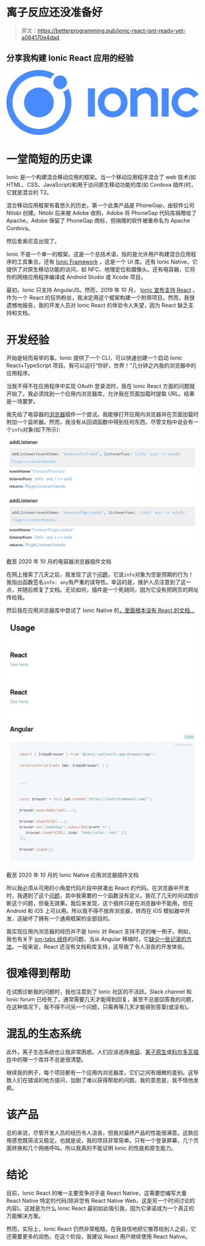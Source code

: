 # 离子反应还没准备好

> 原文：<https://betterprogramming.pub/ionic-react-isnt-ready-yet-a064170e4dad>

## 分享我构建 Ionic React 应用的经验

![](img/5dbf0d8237c90fa75aad16eeef2a9b68.png)

# 一堂简短的历史课

Ionic 是一个构建混合移动应用的框架。当一个移动应用程序混合了 web 技术(如 HTML、CSS、JavaScript)和用于访问原生移动功能的库(如 Cordova 插件)时，它就是混合的 T2。

混合移动应用框架有着悠久的历史。第一个此类产品是 PhoneGap，由软件公司 Nitobi 创建。Nitobi 后来被 Adobe 收购，Adobe 将 PhoneGap 代码库捐赠给了 Apache。Adobe 保留了 PhoneGap 商标，但捐赠的软件被重命名为 Apache Cordova。

然后爱奥尼亚出现了。

Ionic 不是一个单一的框架。这是一个总括术语，指的是允许用户构建混合应用程序的工具集合。还有 [Ionic Framework](https://ionicframework.com/) ，这是一个 UI 库。还有 Ionic Native，它提供了对原生移动功能的访问，如 NFC、地理定位和摄像头。还有电容器，它将你的网络应用程序编译成 Android Studio 或 Xcode 项目。

最初，Ionic 只支持 AngularJS。然而，2019 年 10 月， [Ionic 宣布支持 React](https://ionicframework.com/blog/announcing-ionic-react/) 。作为一个 React 的狂热粉丝，我决定用这个框架构建一个附带项目。然而，我很遗憾地报告，我的开发人员对 Ionic React 的体验令人失望，因为 React 缺乏支持和文档。

# 开发经验

开始是轻而易举的事。Ionic 提供了一个 CLI，可以快速创建一个启动 Ionic React+TypeScript 项目。我可以运行“你好，世界！”几分钟之内我的浏览器中的应用程序。

当我不得不在应用程序中实现 OAuth 登录流时，我在 Ionic React 方面的问题就开始了。我必须找到一个应用内浏览器库，允许我在页面加载时提取 URL。结果是一场噩梦。

我先给了电容器的[浏览器](https://capacitorjs.com/docs/apis/browser)插件一个尝试。我能够打开应用内浏览器并在页面加载时附加一个监听器。然而，我没有从回调函数中得到任何东西，尽管文档中说会有一个`info`对象(如下所示):

![](img/ba752e3dca509d0e96c99e586fe38515.png)

截至 2020 年 10 月的电容器浏览器插件文档

在网上搜索了几天之后，我发现了这个[问题](https://github.com/ionic-team/capacitor/issues/3044)，它说`info`对象为空是预期的行为！我指出函数签名`info: any`有严重的误导性。幸运的是，维护人员注意到了这一点，并随后修复了文档。无论如何，插件是一个死胡同，因为它没有把网页的网址传给我。

然后我在应用浏览器库中尝试了 Ionic Native 的[，里面根本没有 React 的文档…](https://ionicframework.com/docs/native/in-app-browser)

![](img/1891106b6e3cc1469c994c6ee78a222c.png)

截至 2020 年 10 月的 Ionic Native 应用浏览器插件文档

所以我必须从可用的小角度代码片段中拼凑出 React 的代码。在浏览器中开发时，我遇到了这个[问题](https://github.com/ionic-team/ionic-native/issues/3257)，其中我需要的一个函数没有定义。我花了几天时间试图诊断这个问题，但毫无效果。我后来发现，这个插件只是在浏览器中不能用，但在 Android 和 iOS 上可以用。所以我不得不放弃浏览器，转而在 iOS 模拟器中开发，这破坏了拥有一个通用框架的全部目的。

我实现应用内浏览器的经历并不是 Ionic 对 React 支持不足的唯一例子。例如，我也有关于 [ion-tabs 组件](https://ionicframework.com/docs/api/tabs/)的问题，当从 Angular 移植时，它[缺少一些记录的方法](https://github.com/ionic-team/ionic-framework/issues/19935)。一般来说，React 还没有文档和库支持，这导致了令人沮丧的开发体验。

# 很难得到帮助

在试图诊断我的问题时，我也注意到了 Ionic 社区的不活跃。Slack channel 和 Ionic forum 已经死了。通常需要几天才能得到回复，甚至不总是回答我的问题，在这种情况下，我不得不问另一个问题，只需再等几天才能得到答案(或没有)。

# 混乱的生态系统

此外，离子生态系统也让我非常困惑。人们应该选择[电容](https://github.com/ionic-team/capacitor)、[离子原生](https://github.com/ionic-team/ionic-native)或[科尔多瓦插件](https://github.com/apache?q=cordova-plugin)中的哪一个库并不总是很清楚。

继续我的例子，每个项目都有一个应用内浏览器库，它们之间有细微的差别。这导致人们在错误的地方提问，加剧了难以获得帮助的问题。我的意思是，我不怪他发疯。

# 该产品

总的来说，尽管开发人员的经历令人沮丧，但我对最终产品的性能很满意。这款应用感觉既简洁又稳定。也就是说，我的项目非常简单。只有一个登录屏幕，几个页面转换和几个网络呼叫。所以我真的不能证明 Ionic 的性能和原生能力。

# 结论

目前，Ionic React 的唯一主要竞争对手是 React Native，这需要您编写大量 React Native 特定的代码(除非您有 React Native Web，这是另一个时间讨论的内容)。这就是为什么 Ionic React 最初如此吸引我，因为它承诺成为一个真正的万能解决方案。

然而，实际上，Ionic React 仍然非常粗糙。在我自信地把它推荐给别人之前，它还需要更多的润色。在这个阶段，我建议 React 用户继续使用 React Native。